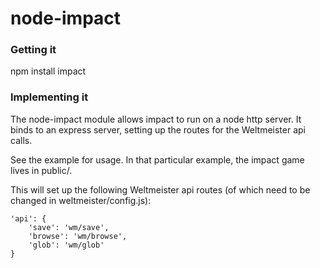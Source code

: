 node-impact
===========

### Getting it

npm install impact

### Implementing it

The node-impact module allows impact to run on a node http server.  It binds to an express server, setting up the routes for the Weltmeister api calls.

See the example for usage.  In that particular example, the impact game lives in public/.
    
This will set up the following Weltmeister api routes (of which need to be changed in weltmeister/config.js):

    'api': {
  		'save': 'wm/save',
  		'browse': 'wm/browse',
  		'glob': 'wm/glob'
  	}